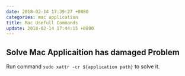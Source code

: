 ```yaml
---
date: 2018-02-14 17:39:27 +0800
categories: mac application
title: Mac Usefull Commands
update: 2018-02-14 17:44:15 +0800
---
```


## Solve Mac Applicaition has damaged Problem
Run command `sudo xattr -cr ${application path}` to solve it.
